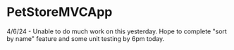 # PetStoreMVCApp

4/6/24 - Unable to do much work on this yesterday. Hope to complete "sort by name" feature and some unit testing by 6pm today.
